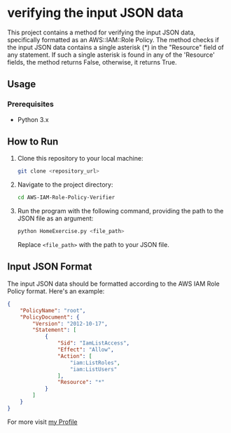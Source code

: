 # verifying the input JSON data

This project contains a method for verifying the input JSON data, specifically formatted as an AWS::IAM::Role Policy. The method checks if the input JSON data contains a single asterisk (\*) in the "Resource" field of any statement. If such a single asterisk is found in any of the 'Resource' fields, the method returns False, otherwise, it returns True.

## Usage

### Prerequisites

- Python 3.x

## How to Run

1. Clone this repository to your local machine:

    ```bash
    git clone <repository_url>
    ```

2. Navigate to the project directory:

    ```bash
    cd AWS-IAM-Role-Policy-Verifier
    ```

3. Run the program with the following command, providing the path to the JSON file as an argument:

    ```bash
    python HomeExercise.py <file_path>
    ```

    Replace `<file_path>` with the path to your JSON file.

## Input JSON Format

The input JSON data should be formatted according to the AWS IAM Role Policy format. Here's an example:

```json
{
    "PolicyName": "root",
    "PolicyDocument": {
        "Version": "2012-10-17",
        "Statement": [
            {
                "Sid": "IamListAccess",
                "Effect": "Allow",
                "Action": [
                    "iam:ListRoles",
                    "iam:ListUsers"
                ],
                "Resource": "*"
            }
        ]
    }
}
```
For more visit [my Profile](https://github.com/ala0702)
